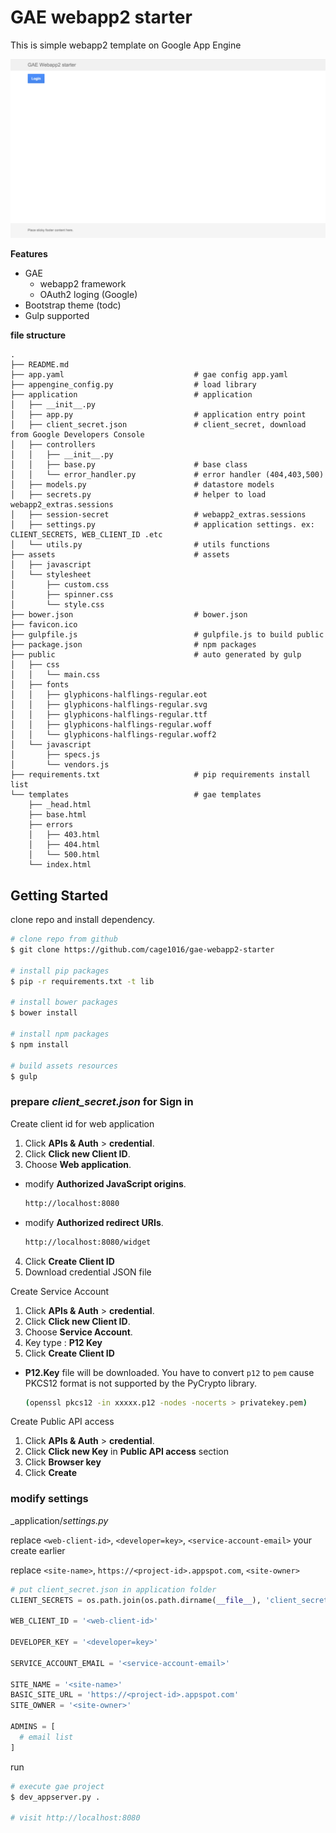 # GAE webapp2 starter
This is simple webapp2 template on Google App Engine

![](/sources/gae-webapp2-starter.png)

**Features**
- GAE
  - webapp2 framework
  - OAuth2 loging (Google)
- Bootstrap theme (todc)
- Gulp supported

**file structure**

```
.
├── README.md
├── app.yaml                             # gae config app.yaml
├── appengine_config.py                  # load library
├── application                          # application
│   ├── __init__.py
│   ├── app.py                           # application entry point
│   ├── client_secret.json               # client_secret, download from Google Developers Console
│   ├── controllers
│   │   ├── __init__.py
│   │   ├── base.py                      # base class
│   │   └── error_handler.py             # error handler (404,403,500)
│   ├── models.py                        # datastore models
│   ├── secrets.py                       # helper to load webapp2_extras.sessions
│   ├── session-secret                   # webapp2_extras.sessions
│   ├── settings.py                      # application settings. ex: CLIENT_SECRETS, WEB_CLIENT_ID .etc
│   └── utils.py                         # utils functions
├── assets                               # assets
│   ├── javascript
│   └── stylesheet
│       ├── custom.css
│       ├── spinner.css
│       └── style.css
├── bower.json                           # bower.json
├── favicon.ico
├── gulpfile.js                          # gulpfile.js to build public
├── package.json                         # npm packages
├── public                               # auto generated by gulp
│   ├── css
│   │   └── main.css
│   ├── fonts
│   │   ├── glyphicons-halflings-regular.eot
│   │   ├── glyphicons-halflings-regular.svg
│   │   ├── glyphicons-halflings-regular.ttf
│   │   ├── glyphicons-halflings-regular.woff
│   │   └── glyphicons-halflings-regular.woff2
│   └── javascript
│       ├── specs.js
│       └── vendors.js
├── requirements.txt                     # pip requirements install list
└── templates                            # gae templates
    ├── _head.html
    ├── base.html
    ├── errors
    │   ├── 403.html
    │   ├── 404.html
    │   └── 500.html
    └── index.html
```

## Getting Started
clone repo and install dependency.

```sh
# clone repo from github
$ git clone https://github.com/cage1016/gae-webapp2-starter

# install pip packages
$ pip -r requirements.txt -t lib

# install bower packages
$ bower install

# install npm packages
$ npm install

# build assets resources
$ gulp
```

### prepare _client_secret.json_ for Sign in

Create client id for web application
1. Click **APIs & Auth** > **credential**.
2. Click **Click new Client ID**.
3. Choose **Web application**.
- modify **Authorized JavaScript origins**.

  ```sh
  http://localhost:8080
  ```

- modify **Authorized redirect URIs**.

  ```sh
  http://localhost:8080/widget
  ```

4. Click **Create Client ID**
5. Download credential JSON file

Create Service Account
1. Click **APIs & Auth** > **credential**.
2. Click **Click new Client ID**.
3. Choose **Service Account**.
4. Key type : **P12 Key**
5. Click **Create Client ID**
- **P12.Key** file will be downloaded. You have to convert `p12` to `pem` cause PKCS12 format is not supported by the PyCrypto library.

  ```sh
  (openssl pkcs12 -in xxxxx.p12 -nodes -nocerts > privatekey.pem)
  ```

Create Public API access
1. Click **APIs & Auth** > **credential**.
2. Click **Click new Key** in **Public API access** section
3. Click **Browser key**
4. Click **Create**

### modify settings

_application/_settings.py_

replace `<web-client-id>`, `<developer=key>`, `<service-account-email>` your create earlier

replace `<site-name>`, `https://<project-id>.appspot.com`, `<site-owner>`

```python
# put client_secret.json in application folder
CLIENT_SECRETS = os.path.join(os.path.dirname(__file__), 'client_secret.json')

WEB_CLIENT_ID = '<web-client-id>'

DEVELOPER_KEY = '<developer=key>'

SERVICE_ACCOUNT_EMAIL = '<service-account-email>'

SITE_NAME = '<site-name>'
BASIC_SITE_URL = 'https://<project-id>.appspot.com'
SITE_OWNER = '<site-owner>'

ADMINS = [
  # email list
]
```

run

```sh
# execute gae project
$ dev_appserver.py .

# visit http://localhost:8080
```
